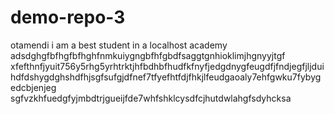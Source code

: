 # demo-repo-3
otamendi
i am a best student in a localhost academy
adsdghgfbfhgfbfhghfnmkuiygngbfhfgbdfsaggtgnhioklimjhgnyyjtgf
xfefthnfjyuit756y5rhg5yrhtrktjhfbdhbfhudfkfnyfjedgdnygfeugdfjfndjegfjljdui
hdfdshygdghshdfhjsgfsufgjdfnef7tfyefhtfdjfhkjlfeudgaoaly7ehfgwku7fybygedcbjenjeg
sgfvzkhfuedgfyjmbdtrjgueijfde7whfshklcysdfcjhutdwlahgfsdyhcksa
